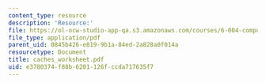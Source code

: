 ```yaml
---
content_type: resource
description: 'Resource:'
file: https://ol-ocw-studio-app-qa.s3.amazonaws.com/courses/6-004-computation-structures-spring-2017/e3780374f88b6201126fccda717635f7_caches_worksheet.pdf
file_type: application/pdf
parent_uid: 0845b426-e819-9b1a-84ed-2a828a0f014a
resourcetype: Document
title: caches_worksheet.pdf
uid: e3780374-f88b-6201-126f-ccda717635f7
---
```

